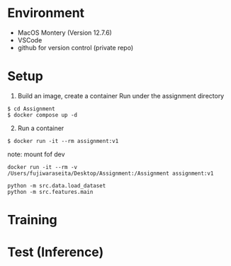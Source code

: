 # Environment
- MacOS Montery (Version 12.7.6)
- VSCode
- github for version control (private repo)

# Setup
1. Build an image, create a container
Run under the assignment directory
```
$ cd Assignment
$ docker compose up -d  
```

2. Run a container
```
$ docker run -it --rm assignment:v1
```

note: mount fof dev
```
docker run -it --rm -v /Users/fujiwaraseita/Desktop/Assignment:/Assignment assignment:v1
```

```
python -m src.data.load_dataset
python -m src.features.main
```

# Training


# Test (Inference)




